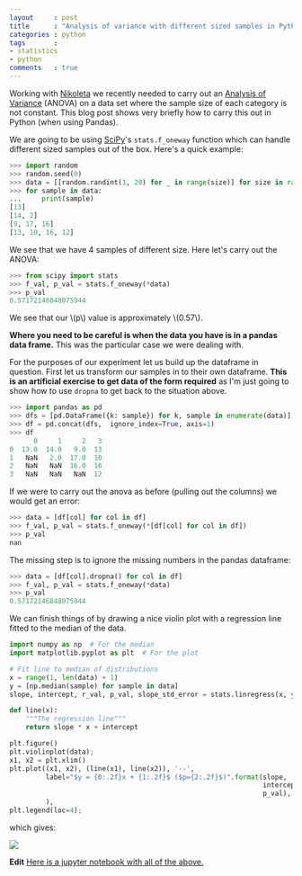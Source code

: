 ```yaml
---
layout     : post
title      : "Analysis of variance with different sized samples in Python"
categories : python
tags       :
- statistics
- python
comments   : true
---
```


Working with [Nikoleta](https://twitter.com/nikoletaglyn) we recently needed to
carry out an [Analysis of
Variance](https://en.wikipedia.org/wiki/Analysis_of_variance) (ANOVA) on a data
set where the sample size of each category is not constant. This blog post shows
very briefly how to carry this out in Python (when using Pandas).

We are going to be using
[SciPy](http://docs.scipy.org/doc/scipy/reference/generated/scipy.stats.f_oneway.html)'s
`stats.f_oneway` function which can handle different sized samples out of the
box. Here's a quick example:

```python
>>> import random
>>> random.seed(0)
>>> data = [[random.randint(1, 20) for _ in range(size)] for size in range(1, 5)]
>>> for sample in data:
...     print(sample)
[13]
[14, 2]
[9, 17, 16]
[13, 10, 16, 12]

```

We see that we have 4 samples of different size. Here let's carry out the
ANOVA:

```python
>>> from scipy import stats
>>> f_val, p_val = stats.f_oneway(*data)
>>> p_val
0.57172146848075944

```

We see that our \\(p\\) value is approximately \\(0.57\\).

**Where you need to be careful is when the data you have is in a pandas data
frame.** This was the particular case we were dealing with.

For the purposes of our experiment let us build up the dataframe in question.
First let us transform our samples in to their own dataframe. **This is an
artificial exercise to get data of the form required** as I'm just going to
show how to use `dropna` to get back to the situation above.

```python
>>> import pandas as pd
>>> dfs = [pd.DataFrame({k: sample}) for k, sample in enumerate(data)]
>>> df = pd.concat(dfs,  ignore_index=True, axis=1)
>>> df
      0     1     2   3
0  13.0  14.0   9.0  13
1   NaN   2.0  17.0  10
2   NaN   NaN  16.0  16
3   NaN   NaN   NaN  12

```

If we were to carry out the anova as before (pulling out the columns) we would
get an error:

```python
>>> data = [df[col] for col in df]
>>> f_val, p_val = stats.f_oneway(*[df[col] for col in df])
>>> p_val
nan

```

The missing step is to ignore the missing numbers in the pandas dataframe:

```python
>>> data = [df[col].dropna() for col in df]
>>> f_val, p_val = stats.f_oneway(*data)
>>> p_val
0.57172146848075944

```

We can finish things of by drawing a nice violin plot with a regression line
fitted to the median of the data.

```python
import numpy as np  # For the median
import matplotlib.pyplot as plt  # For the plot

# Fit line to median of distributions
x = range(1, len(data) + 1)
y = [np.median(sample) for sample in data]
slope, intercept, r_val, p_val, slope_std_error = stats.linregress(x, y)

def line(x):
    """The regression line"""
    return slope * x + intercept

plt.figure()
plt.violinplot(data);
x1, x2 = plt.xlim()
plt.plot((x1, x2), (line(x1), line(x2)), '--',
         label="$y = {0:.2f}x + {1:.2f}$ ($p={2:.2f}$)".format(slope,
                                                               intercept,
                                                               p_val),
         ),
plt.legend(loc=4);
```

which gives:

![]({{site.baseurl}}/assets/images/regression_anova.svg)

**Edit** [Here is a jupyter notebook with all of the
above.]({{site.baseurl}}/assets/code/Analysis%20of%20variance%20with%20different%20sized%20samples%20in%20Python.ipynb)
